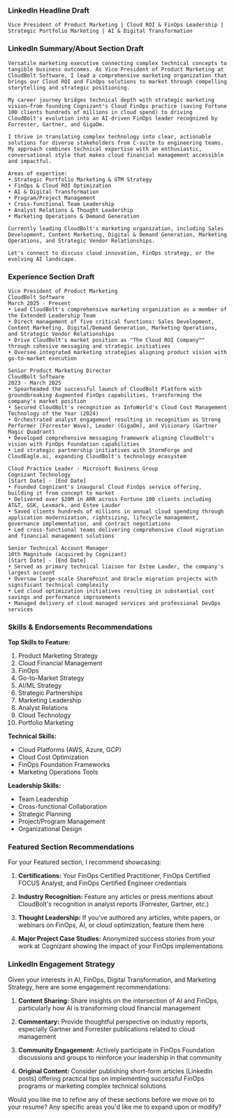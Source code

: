 
### LinkedIn Headline Draft

```
Vice President of Product Marketing | Cloud ROI & FinOps Leadership | Strategic Portfolio Marketing | AI & Digital Transformation
```

### LinkedIn Summary/About Section Draft

```
Versatile marketing executive connecting complex technical concepts to tangible business outcomes. As Vice President of Product Marketing at CloudBolt Software, I lead a comprehensive marketing organization that brings our Cloud ROI and FinOps solutions to market through compelling storytelling and strategic positioning.

My career journey bridges technical depth with strategic marketing vision—from founding Cognizant's Cloud FinOps practice (saving Fortune 100 clients hundreds of millions in cloud spend) to driving CloudBolt's evolution into an AI-driven FinOps leader recognized by Forrester, Gartner, and GigaOm.

I thrive in translating complex technology into clear, actionable solutions for diverse stakeholders from C-suite to engineering teams. My approach combines technical expertise with an enthusiastic, conversational style that makes cloud financial management accessible and impactful.

Areas of expertise:
• Strategic Portfolio Marketing & GTM Strategy
• FinOps & Cloud ROI Optimization
• AI & Digital Transformation
• Program/Project Management
• Cross-functional Team Leadership
• Analyst Relations & Thought Leadership
• Marketing Operations & Demand Generation

Currently leading CloudBolt's marketing organization, including Sales Development, Content Marketing, Digital & Demand Generation, Marketing Operations, and Strategic Vendor Relationships.

Let's connect to discuss cloud innovation, FinOps strategy, or the evolving AI landscape.
```

### Experience Section Draft

```
Vice President of Product Marketing
CloudBolt Software
March 2025 - Present
• Lead CloudBolt's comprehensive marketing organization as a member of the Extended Leadership Team
• Direct management of five critical functions: Sales Development, Content Marketing, Digital/Demand Generation, Marketing Operations, and Strategic Vendor Relationships
• Drive CloudBolt's market position as "The Cloud ROI Company™" through cohesive messaging and strategic initiatives
• Oversee integrated marketing strategies aligning product vision with go-to-market execution

Senior Product Marketing Director
CloudBolt Software
2023 - March 2025
• Spearheaded the successful launch of CloudBolt Platform with groundbreaking Augmented FinOps capabilities, transforming the company's market position
• Secured CloudBolt's recognition as InfoWorld's Cloud Cost Management Technology of the Year (2024)
• Orchestrated analyst engagement resulting in recognition as Strong Performer (Forrester Wave), Leader (GigaOm), and Visionary (Gartner Magic Quadrant)
• Developed comprehensive messaging framework aligning CloudBolt's vision with FinOps Foundation capabilities
• Led strategic partnership initiatives with StormForge and CloudEagle.ai, expanding CloudBolt's technology ecosystem

Cloud Practice Leader - Microsoft Business Group
Cognizant Technology
[Start Date] - [End Date]
• Founded Cognizant's inaugural Cloud FinOps service offering, building it from concept to market
• Delivered over $20M in ARR across Fortune 100 clients including AT&T, GSK, Lexmark, and Estee Lauder
• Saved clients hundreds of millions in annual cloud spending through application modernization, rightsizing, lifecycle management, governance implementation, and contract negotiations
• Led cross-functional teams delivering comprehensive cloud migration and financial management solutions

Senior Technical Account Manager
10th Magnitude (acquired by Cognizant)
[Start Date] - [End Date]
• Served as primary technical liaison for Estee Lauder, the company's largest account
• Oversaw large-scale SharePoint and Oracle migration projects with significant technical complexity
• Led cloud optimization initiatives resulting in substantial cost savings and performance improvements
• Managed delivery of cloud managed services and professional DevOps services
```

### Skills & Endorsements Recommendations

**Top Skills to Feature:**

1. Product Marketing Strategy
2. Cloud Financial Management
3. FinOps
4. Go-to-Market Strategy
5. AI/ML Strategy
6. Strategic Partnerships
7. Marketing Leadership
8. Analyst Relations
9. Cloud Technology
10. Portfolio Marketing

**Technical Skills:**

- Cloud Platforms (AWS, Azure, GCP)
- Cloud Cost Optimization
- FinOps Foundation Frameworks
- Marketing Operations Tools

**Leadership Skills:**

- Team Leadership
- Cross-functional Collaboration
- Strategic Planning
- Project/Program Management
- Organizational Design

### Featured Section Recommendations

For your Featured section, I recommend showcasing:

1. **Certifications:** Your FinOps Certified Practitioner, FinOps Certified FOCUS Analyst, and FinOps Certified Engineer credentials
    
2. **Industry Recognition:** Feature any articles or press mentions about CloudBolt's recognition in analyst reports (Forrester, Gartner, etc.)
    
3. **Thought Leadership:** If you've authored any articles, white papers, or webinars on FinOps, AI, or cloud optimization, feature them here
    
4. **Major Project Case Studies:** Anonymized success stories from your work at Cognizant showing the impact of your FinOps implementations
    

### LinkedIn Engagement Strategy

Given your interests in AI, FinOps, Digital Transformation, and Marketing Strategy, here are some engagement recommendations:

1. **Content Sharing:** Share insights on the intersection of AI and FinOps, particularly how AI is transforming cloud financial management
    
2. **Commentary:** Provide thoughtful perspective on industry reports, especially Gartner and Forrester publications related to cloud management
    
3. **Community Engagement:** Actively participate in FinOps Foundation discussions and groups to reinforce your leadership in that community
    
4. **Original Content:** Consider publishing short-form articles (LinkedIn posts) offering practical tips on implementing successful FinOps programs or marketing complex technical solutions
    

Would you like me to refine any of these sections before we move on to your resume? Any specific areas you'd like me to expand upon or modify?